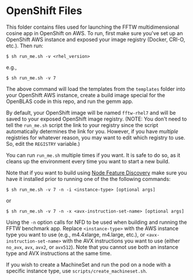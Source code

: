 # OpenShift Files

This folder contains files used for launching the FFTW multidimensional cosine app in OpenShift on AWS. To run, first make sure you've set up an OpenShift AWS instance and exposed your image registry (Docker, CRI-O, etc.). Then run:

```
$ sh run_me.sh -v <rhel_version>
```

e.g.,

```
$ sh run_me.sh -v 7
```

The above command will load the templates from the `templates` folder into your OpenShift AWS instance, create a build image special for the OpenBLAS code in this repo, and run the gemm app.

By default, your OpenShift image will be named `fftw-rhel7` and will be saved to your exposed OpenShift image registry. (NOTE: You don't need to tell the `run_me.sh` script the link to your registry since the script automatically determines the link for you. However, if you have *multiple* registries for whatever reason, you may want to edit which registry to use. So, edit the `REGISTRY` variable.)

You can run `run_me.sh` multiple times if you want. It is safe to do so, as it cleans up the environment every time you want to start a new build.

Note that if you want to build using [Node Feature Discovery](https://github.com/kubernetes-sigs/node-feature-discovery/) make sure you have it installed prior to running one of the the following commands:

```
$ sh run_me.sh -v 7 -n -i <instance-type> [optional args]
```
or

```
$ sh run_me.sh -v 7 -n -x <avx-instruction-set-name> [optional args]
```

Using the `-n` option calls for NFD to be used when building and running the FFTW benchmark app. Replace `<instance-type>` with the AWS instance type you want to use (e.g., m4.4xlarge, m4.large, etc.), or `<avx-instruction-set-name>` with the AVX instructions you want to use (either `no_avx`, `avx`, `avx2`, or `avx512`). Note that you cannot use both an instance type and AVX instructions at the same time.

If you wish to create a MachineSet and run the pod on a node with a specific instance type, use `scripts/create_machineset.sh`.
